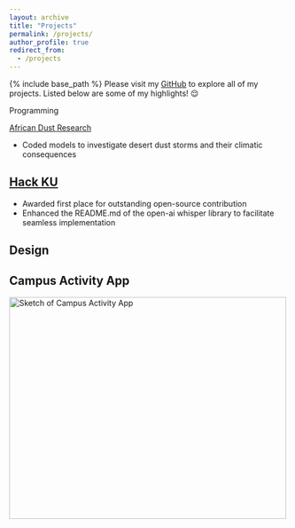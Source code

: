 ```yaml
---
layout: archive
title: "Projects"
permalink: /projects/
author_profile: true
redirect_from:
  - /projects
---
```

{% include base_path %}
Please visit my [GitHub](https://github.com/kwhuber) to explore all of my projects. Listed below are some of my highlights! 😌 

Programming

[African Dust Research](https://github.com/kwhuber/African_Dust_Research)
* Coded models to investigate desert dust storms and their climatic consequences

[Hack KU](https://github.com/kwhuber/Hack-KU-2023)
--------
* Awarded first place for outstanding open-source contribution
* Enhanced the README.md of the open-ai whisper library to facilitate seamless implementation

Design
-----
Campus Activity App
--------
<div>
    <img src="/images/campus_sketch.png" alt="Sketch of Campus Activity App" width="500" height="400">
</div>

